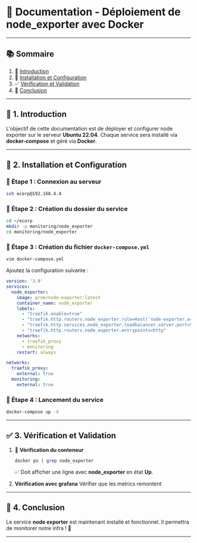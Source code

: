 # 📄 Documentation - Déploiement de node_exporter avec Docker

---

## 📚 Sommaire  
1. 🎯 [Introduction](#1-introduction)  
2. 📌 [Installation et Configuration](#2-installation-et-configuration)  
3. ✅ [Vérification et Validation](#3-verification-et-validation)  
4. 🎯 [Conclusion](#4-conclusion)  

---

## 🎯 1. Introduction  
L'objectif de cette documentation est de déployer et configurer node exporter sur le serveur **Ubuntu 22.04**. Chaque service sera installé via **docker-compose** et géré via **Docker**.

---

## 📌 2. Installation et Configuration  

### 🔧 Étape 1 : Connexion au serveur  
```sh
ssh ecorp@192.168.4.4
```

### 🔧 Étape 2 : Création du dossier du service  
```sh
cd ~/ecorp
mkdir -p monitoring/node_exporter
cd monitoring/node_exporter
```

### 🔧 Étape 3 : Création du fichier `docker-compose.yml`  
```sh
vim docker-compose.yml
```
Ajoutez la configuration suivante :  
```yml
version: '3.9'
services:
  node_exporter:
    image: prom/node-exporter:latest
    container_name: node_exporter
    labels:
      - "traefik.enable=true"
      - "traefik.http.routers.node_exporter.rule=Host(`node-exporter.ecorp.ad`)"
      - "traefik.http.services.node_exporter.loadbalancer.server.port=9100"
      - "traefik.http.routers.node_exporter.entrypoints=http"
    networks:
      - traefik_proxy
      - monitoring
    restart: always

networks:
  traefik_proxy:
    external: true
  monitoring:
    external: true
```

### 🔧 Étape 4 : Lancement du service  
```sh
docker-compose up -d
```

---

## ✅ 3. Vérification et Validation  

1. 🚀 **Vérification du conteneur**  
   ```sh
   docker ps | grep node_exporter
   ```
   ✅ Doit afficher une ligne avec **node_exporter** en état **Up**.  

2. **Vérification avec grafana**
  Vérifier que les metrics remontent
---

## 🎯 4. Conclusion  
Le service **node exporter** est maintenant installé et fonctionnel. Il permettra de monitorer notre infra ! 🚀  

---